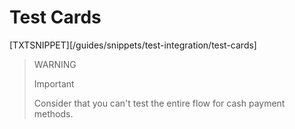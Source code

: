 # Test Cards

[TXTSNIPPET][/guides/snippets/test-integration/test-cards]

> WARNING
>
> Important
>
> Consider that you can't test the entire flow for cash payment methods.

